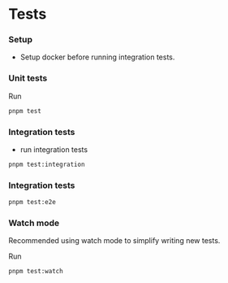 # Tests

### Setup

- Setup docker before running integration tests.

### Unit tests

Run

```sh
pnpm test
```

### Integration tests

- run integration tests

```sh
pnpm test:integration
```

### Integration tests

```sh
pnpm test:e2e
```

### Watch mode

Recommended using watch mode to simplify writing new tests.

Run

```sh
pnpm test:watch
```
